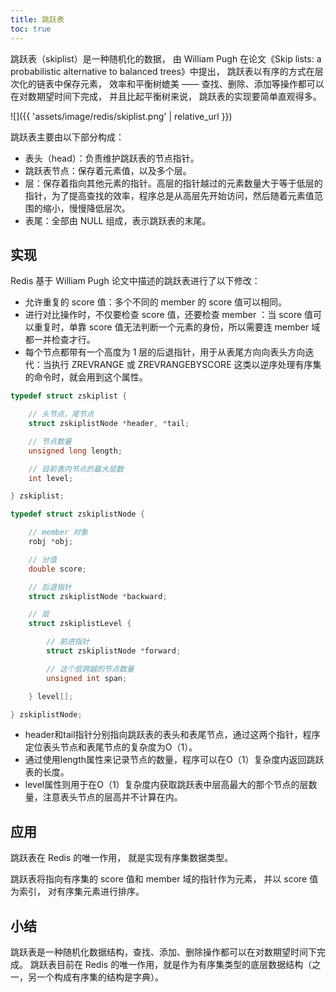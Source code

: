 ```yaml
---
title: 跳跃表
toc: true
---
```


跳跃表（skiplist）是一种随机化的数据， 由 William Pugh 在论文《Skip lists: a probabilistic alternative to balanced trees》中提出， 跳跃表以有序的方式在层次化的链表中保存元素， 效率和平衡树媲美 —— 查找、删除、添加等操作都可以在对数期望时间下完成， 并且比起平衡树来说， 跳跃表的实现要简单直观得多。

![]({{ 'assets/image/redis/skiplist.png' | relative_url }})

跳跃表主要由以下部分构成：

* 表头（head）：负责维护跳跃表的节点指针。
* 跳跃表节点：保存着元素值，以及多个层。
* 层：保存着指向其他元素的指针。高层的指针越过的元素数量大于等于低层的指针，为了提高查找的效率，程序总是从高层先开始访问，然后随着元素值范围的缩小，慢慢降低层次。
* 表尾：全部由 NULL 组成，表示跳跃表的末尾。

## 实现
Redis 基于 William Pugh 论文中描述的跳跃表进行了以下修改：

* 允许重复的 score 值：多个不同的 member 的 score 值可以相同。
* 进行对比操作时，不仅要检查 score 值，还要检查 member ：当 score 值可以重复时，单靠 score 值无法判断一个元素的身份，所以需要连 member 域都一并检查才行。
* 每个节点都带有一个高度为 1 层的后退指针，用于从表尾方向向表头方向迭代：当执行 ZREVRANGE 或 ZREVRANGEBYSCORE 这类以逆序处理有序集的命令时，就会用到这个属性。

```c
typedef struct zskiplist {

    // 头节点，尾节点
    struct zskiplistNode *header, *tail;

    // 节点数量
    unsigned long length;

    // 目前表内节点的最大层数
    int level;

} zskiplist;

typedef struct zskiplistNode {

    // member 对象
    robj *obj;

    // 分值
    double score;

    // 后退指针
    struct zskiplistNode *backward;

    // 层
    struct zskiplistLevel {

        // 前进指针
        struct zskiplistNode *forward;

        // 这个层跨越的节点数量
        unsigned int span;

    } level[];

} zskiplistNode;
```

* header和tail指针分别指向跳跃表的表头和表尾节点，通过这两个指针，程序定位表头节点和表尾节点的复杂度为O（1）。
* 通过使用length属性来记录节点的数量，程序可以在O（1）复杂度内返回跳跃表的长度。
* level属性则用于在O（1）复杂度内获取跳跃表中层高最大的那个节点的层数量，注意表头节点的层高并不计算在内。

## 应用
 跳跃表在 Redis 的唯一作用， 就是实现有序集数据类型。

跳跃表将指向有序集的 score 值和 member 域的指针作为元素， 并以 score 值为索引， 对有序集元素进行排序。

## 小结
跳跃表是一种随机化数据结构，查找、添加、删除操作都可以在对数期望时间下完成。
跳跃表目前在 Redis 的唯一作用，就是作为有序集类型的底层数据结构（之一，另一个构成有序集的结构是字典）。
